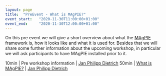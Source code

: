 ```yaml
---
layout: page
title:  "PreEvent - What is MAgPIE?"
event_start:   "2020-11-30T11:00:00+01:00"
event_end:     "2020-11-30T12:00:00+01:00"
---
```


On this pre event we will give a short overview about what the [MAgPIE] framework is, how it looks like and what it is used for. Besides that we will share some further information about the upcoming workshop, in particular we will ask participants to have MAgPIE installed prior to it.

10min | Pre workshop information | [Jan Philipp Dietrich]
50min | [What is MAgPIE?] | [Jan Philipp Dietrich]


[Jan Philipp Dietrich]:https://www.pik-potsdam.de/members/dietrich
[MAgPIE]:https://github.com/magpiemodel/magpie
[What is MAgPIE?]:https://slides.com/jandietrich/magpie-4-0/


